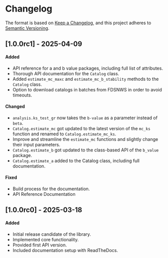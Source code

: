 # Changelog

The format is based on [Keep a Changelog](https://keepachangelog.com/en/1.0.0/), and this project adheres to [Semantic Versioning](https://semver.org/).

<!-- Template for a new unreleased block, copy, do not uncomment -------------------------- -->

<!-- ## [Unreleased] -->
<!-- Add your changes to the relevant section below, while uncommenting the section header. -->

<!-- #### Added -->

<!-- #### Changed -->

<!-- #### Fixed -->

<!-- #### Removed -->

<!-- #### Deprecated -->
<!-- -------------------------------------------------------------------------------------- -->

## [1.0.0rc1] - 2025-04-09
#### Added
- API reference for a and b value packages, including full list of attributes.
- Thorough API documentation for the `Catalog` class.
- Added `estimate_mc_maxc` and `estimate_mc_b_stability` methods to the `Catalog` class.
- Option to download catalogs in batches from FDSNWS in order to avoid timeouts.

#### Changed
- `analysis.ks_test_gr` now takes the `b-value` as a parameter instead of `beta`.
- `Catalog.estimate_mc` got updated to the latest version of the `mc_ks` function and renamed to `Catalog.estimate_mc_ks`.
- Improve and streamline the `estimate_mc` functions and slightly change their input parameters.
- `Catalog.estimate_b` got updated to the class-based API of the `b_value` package.
- `Catalog.estimate_a` added to the Catalog class, including full documentation.

#### Fixed
- Build process for the documentation.
- API Reference Documentation

## [1.0.0rc0] - 2025-03-18
#### Added
- Initial release candidate of the library.
- Implemented core functionality.
- Provided first API version.
- Included documentation setup with ReadTheDocs.

